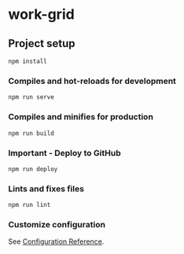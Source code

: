 # work-grid

## Project setup
```
npm install
```

### Compiles and hot-reloads for development
```
npm run serve
```

### Compiles and minifies for production
```
npm run build
```
### Important - Deploy to GitHub
```
npm run deploy
```

### Lints and fixes files
```
npm run lint
```

### Customize configuration
See [Configuration Reference](https://cli.vuejs.org/config/).

